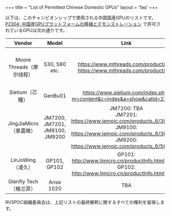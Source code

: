 +++
title = "List of Permitted Chinese Domestic GPUs"
layout = 'faq'
+++

以下は、このチャンピオンシップで使用される中国国産GPUのリストです。[P2304: 中国産GPUプラットフォームの移植とデモンストレーション](../p2304/) で許可されているGPUは次の通りです。

|Vendor|Model|Link|Comment|
|:-:|:-:|:-:|:-:|
|Moore Threads（摩尔线程）|S30, S80 etc.|https://www.mthreads.com/product/S10<br/>https://www.mthreads.com/product/S80|You may use any GPU models from this vendor.|
|Sietium（芯瞳）|GenBu01|https://www.sietium.com/index.php?m=content&c=index&a=show&catid=27&id=1||
|JingJiaMicro（景嘉微）|JM7200, JM7201, JM9100, JM9200|JM7200: TBA<br/>JM7201: https://www.jemoic.com/products_6/382.html<br/>JM9100: https://www.jemoic.com/products_6/381.html<br/>JM9200: https://www.jemoic.com/products_6/569.html||
|LinJoWing（凌久）|GP101, GP102|GP101: http://www.ljmicro.cn/productInfo.html?id=26<br/>GP102: http://www.ljmicro.cn/productInfo.html?id=25||
|Glenfly Tech（格兰菲）|Arise 1020|TBA||

RVSPOC組織委員会は、上記リストの最終解釈に関するすべての権利を留保します。
